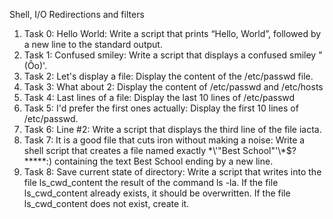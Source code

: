 Shell, I/O Redirections and filters
1. Task 0: Hello World: Write a script that prints “Hello, World”, followed by a new line to the standard output.
2. Task 1: Confused smiley: Write a script that displays a confused smiley "(Ôo)'.
3. Task 2: Let's display a file: Display the content of the /etc/passwd file.
4. Task 3: What about 2: Display the content of /etc/passwd and /etc/hosts
5. Task 4: Last lines of a file: Display the last 10 lines of /etc/passwd
6. Task 5: I'd prefer the first ones actually: Display the first 10 lines of /etc/passwd.
7. Task 6: Line #2: Write a script that displays the third line of the file iacta.
8. Task 7: It is a good file that cuts iron without making a noise: Write a shell script that creates a file named exactly \*\\'"Best School"\'\\*$\?\*\*\*\*\*:) containing the text Best School ending by a new line.
9. Task 8: Save current state of directory: Write a script that writes into the file ls_cwd_content the result of the command ls -la. If the file ls_cwd_content already exists, it should be overwritten. If the file ls_cwd_content does not exist, create it. 
